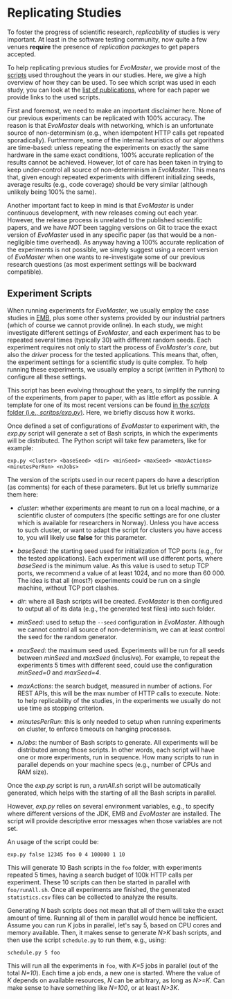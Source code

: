 # Replicating Studies

To foster the progress of scientific research, _replicability_ of studies is very important.
At least in the software testing community, now quite  a few venues __require__ the presence of _replication packages_ to get papers accepted.

To help replicating previous studies for _EvoMaster_, we provide most of the [scripts](exp) used throughout the years in our studies.
Here, we give a high overview of how they can be used. 
To see which script was used in each study,
you can look at the [list of publications](publications.md), where for each paper we provide links to the used scripts. 


First and foremost, we need to make an important disclaimer here.
None of our previous experiments can be replicated with 100% accuracy.
The reason is that _EvoMaster_ deals with networking, which is an unfortunate source of non-determinism (e.g., when idempotent HTTP calls get repeated sporadically).
Furthermore, some of the internal heuristics of our algorithms are time-based: unless repeating the experiments on exactly the same hardware in the same exact conditions, 100% accurate replication of the results cannot be achieved.
However, lot of care has been taken in trying to keep under-control all source of non-determinism in _EvoMaster_.
This means that, given enough repeated experiments with different initializing seeds, average results (e.g., code coverage) should be very similar (although unlikely being 100% the same). 

Another important fact to keep in mind is that _EvoMaster_ is under continuous development, with new releases coming out each year.
However, the release process is unrelated to the published scientific papers, and we have _NOT_ been tagging versions on Git to trace the exact version of _EvoMaster_ used in any specific paper (as that would be a non-negligible time overhead).
As anyway having a 100% accurate replication of the experiments is not possible, we simply suggest  using a recent version of _EvoMaster_ when one wants to re-investigate some of our previous research questions (as most experiment settings will be backward compatible).


## Experiment Scripts

When running experiments for _EvoMaster_, we usually employ the case studies in 
[EMB](https://github.com/EMResearch/EMB), plus some other systems provided by our industrial partners (which of course we cannot provide online).
In each study, we might investigate different settings of _EvoMaster_, and each experiment has to be repeated several times (typically 30) with different random seeds.
Each experiment requires not only to start the process of _EvoMaster's core_, but also the _driver_ process for the tested applications. 
This means that, often, the experiment settings for a scientific study is quite complex.
To help running these experiments, we usually employ a script (written in Python) to configure all these settings.

This script has been evolving throughout the years, to simplify the running of the experiments, from paper to paper, with as little effort as possible. 
A template for one of its most recent versions can be found [in the _scripts_ folder (i.e., _scritps/exp.py_)](../scripts/exp.py).
Here, we briefly discuss how it works. 

Once defined a set of configurations of _EvoMaster_ to experiment with, the _exp.py_ script will generate a set of Bash scripts, in which the experiments will be distributed.
The Python script will take few parameters, like for example:

```
exp.py <cluster> <baseSeed> <dir> <minSeed> <maxSeed> <maxActions> <minutesPerRun> <nJobs>
```

The version of the scripts used in our recent papers do have a description (as comments) for each of these parameters.
But let us briefly summarize them here:

* _cluster_: whether experiments are meant to run on a local machine, or a scientific cluster of computers (the specific settings are for one cluster which is available for researchers in Norway). Unless you have access to such cluster, or want to adapt the script for clusters you have access to, you will likely use __false__ for this parameter.

* _baseSeed_: the starting seed used for initialization of TCP ports (e.g., for the tested applications). Each experiment will use different ports, where _baseSeed_ is the minimum value. As this value is used to setup TCP ports, we recommend a value of at least 1024, and no more than 60 000. The idea is that all (most?) experiments could be run on a single machine, without TCP port clashes. 

* _dir_: where all Bash scripts will be created. _EvoMaster_ is then configured to output all of its data (e.g., the generated test files) into such folder. 

* _minSeed_: used to setup the `--seed` configuration in _EvoMaster_. Although we cannot control all source of non-determinism, we can at least control the seed for the random generator.

* _maxSeed_: the maximum seed used. Experiments will be run for all seeds between _minSeed_ and _maxSeed_ (inclusive). For example, to repeat the experiments 5 times with different seed, could use the configuration _minSeed=0_ and _maxSeed=4_.

* _maxActions_: the search budget, measured in number of actions. For REST APIs, this will be the max number of HTTP calls to execute. Note: to help replicability of the studies, in the experiments we usually do not use time as stopping criterion.

* _minutesPerRun_: this is only needed to setup when running experiments on cluster, to enforce timeouts on hanging processes.

* _nJobs_: the number of Bash scripts to generate. All experiments will be distributed among those scripts. In other words, each script will have one or more experiments, run in sequence. How many scripts to run in parallel depends on your machine specs (e.g., number of CPUs and RAM size).

Once the _exp.py_ script is run, a _runAll.sh_ script will be automatically generated, which helps with the starting of all the Bash scripts in parallel.  

However, _exp.py_ relies on several environment variables, e.g., to specify where different versions of the JDK, EMB and _EvoMaster_ are installed. 
The script will provide descriptive error messages when those variables are not set.


An usage of the script could be:

```
exp.py false 12345 foo 0 4 100000 1 10
```

This will generate 10 Bash scripts in the `foo` folder, with experiments repeated 5 times, having a search budget of 100k HTTP calls per experiment.
These 10 scripts can then be started in parallel with `foo/runAll.sh`.
Once all experiments are finished, the generated `statistics.csv` files can be collected to analyze the results. 


Generating _N_ bash scripts does not mean that all of them will take the exact amount of time.
Running all of them in parallel would hence be inefficient.
Assume you can run _K_ jobs in parallel, let's say 5, based on CPU cores and memory available.
Then, it makes sense to generate _N>K_ bash scripts, and then use the script `schedule.py` to run them, e.g., using:

```
schedule.py 5 foo
```

This will run all the experiments in `foo`, with _K=5_ jobs in parallel (out of the total _N=10_).
Each time a job ends, a new one is started.
Where the value of _K_ depends on available resources, _N_ can be arbitrary, as long as _N>=K_.
Can make sense to have something like _N=100_, or at least _N>3K_. 


















